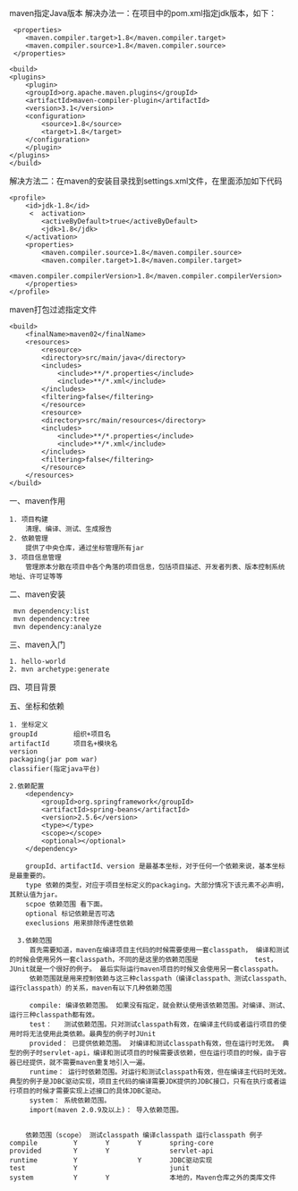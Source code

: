 maven指定Java版本
解决办法一：在项目中的pom.xml指定jdk版本，如下：
	 
	 <properties>
		<maven.compiler.target>1.8</maven.compiler.target>
		<maven.compiler.source>1.8</maven.compiler.source>
	 </properties>

	<build>  
	<plugins>  
	    <plugin>  
		<groupId>org.apache.maven.plugins</groupId>  
		<artifactId>maven-compiler-plugin</artifactId>  
		<version>3.1</version>  
		<configuration>  
		    <source>1.8</source>  
		    <target>1.8</target>  
		</configuration>  
	    </plugin>  
	</plugins>  
	</build>

解决方法二：在maven的安装目录找到settings.xml文件，在里面添加如下代码

	<profile>    
	    <id>jdk-1.8</id>    
	     <	activation>    
			<activeByDefault>true</activeByDefault>    
			<jdk>1.8</jdk>    
		</activation>    
		<properties>    
			<maven.compiler.source>1.8</maven.compiler.source>    
			<maven.compiler.target>1.8</maven.compiler.target>    
			<maven.compiler.compilerVersion>1.8</maven.compiler.compilerVersion>    
		</properties>    
	</profile>

maven打包过滤指定文件

	<build>
		<finalName>maven02</finalName>
		<resources>
		    <resource>
			<directory>src/main/java</directory>
			<includes>
			    <include>**/*.properties</include>
			    <include>**/*.xml</include>
			</includes>
			<filtering>false</filtering>
		    </resource>
		    <resource>
			<directory>src/main/resources</directory>
			<includes>
			    <include>**/*.properties</include>
			    <include>**/*.xml</include>
			</includes>
			<filtering>false</filtering>
		    </resource>
		</resources>
	</build>


一、maven作用

    1. 项目构建
        清理、编译、测试、生成报告
    2. 依赖管理
        提供了中央仓库，通过坐标管理所有jar
    3. 项目信息管理
        管理原本分散在项目中各个角落的项目信息，包括项目描述、开发者列表、版本控制系统地址、许可证等等
二、maven安装

     mvn dependency:list
     mvn dependency:tree
     mvn dependency:analyze



三、maven入门

    1. hello-world
    2. mvn archetype:generate
    
    
    
    
    
    
    
    

四、项目背景











五、坐标和依赖

    1. 坐标定义
    groupId         组织+项目名
    artifactId      项目名+模块名
    version 
    packaging(jar pom war) 
    classifier(指定java平台)

    2.依赖配置
        <dependency>
			<groupId>org.springframework</groupId>
			<artifactId>spring-beans</artifactId>
			<version>2.5.6</version>
			<type></type>
			<scope></scope>
			<optional></optional>
		</dependency>
        
        groupId、artifactId、version 是最基本坐标，对于任何一个依赖来说，基本坐标是最重要的。
        type 依赖的类型，对应于项目坐标定义的packaging。大部分情况下该元素不必声明，其默认值为jar。
        scpoe 依赖范围 看下面。
        optional 标记依赖是否可选 
        execlusions 用来排除传递性依赖
      
      3.依赖范围
         首先需要知道，maven在编译项目主代码的时候需要使用一套classpath， 编译和测试的时候会使用另外一套classpath，不同的是这里的依赖范围是              test，JUnit就是一个很好的例子。 最后实际运行maven项目的时候又会使用另一套classpath。
         依赖范围就是用来控制依赖与这三种classpath（编译classpath、测试classpath、运行classpath）的关系，maven有以下几种依赖范围
         
         compile: 编译依赖范围。 如果没有指定，就会默认使用该依赖范围。对编译、测试、运行三种classpath都有效。
         test：   测试依赖范围。只对测试classpath有效，在编译主代码或者运行项目的使用时将无法使用此类依赖。最典型的例子时JUnit
         provided： 已提供依赖范围。 对编译和测试classpath有效，但在运行时无效。 典型的例子时servlet-api，编译和测试项目的时候需要该依赖，但在运行项目的时候，由于容器已经提供，就不需要maven重复地引入一遍。
         runtime： 运行时依赖范围。对运行和测试classpath有效，但在编译主代码时无效。 典型的例子是JDBC驱动实现，项目主代码的编译需要JDK提供的JDBC接口，只有在执行或者运行项目的时候才需要实现上述接口的具体JDBC驱动。
         system： 系统依赖范围。
         import(maven 2.0.9及以上)： 导入依赖范围。
      
      
        依赖范围（scope）	测试classpath	编译classpath	运行classpath	例子
	compile			Y		Y		Y		spring-core
	provided	 	Y	 	Y				servlet-api
	runtime			Y	 			Y		JDBC驱动实现
	test			Y	 	 				junit
	system			Y		Y	 			本地的，Maven仓库之外的类库文件

        
        
        
        
  
        
        
        
        
        

